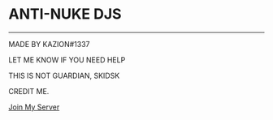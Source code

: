 # ANTI-NUKE DJS
----
MADE BY KAZION#1337

LET ME KNOW IF YOU NEED HELP

THIS IS NOT GUARDIAN, SKIDSK

CREDIT ME.

[Join My Server](https://discord.gg/pfps)
